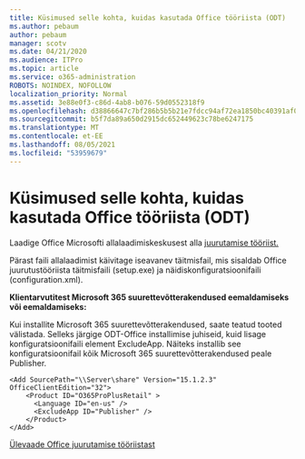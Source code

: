 ```yaml
---
title: Küsimused selle kohta, kuidas kasutada Office tööriista (ODT)
ms.author: pebaum
author: pebaum
manager: scotv
ms.date: 04/21/2020
ms.audience: ITPro
ms.topic: article
ms.service: o365-administration
ROBOTS: NOINDEX, NOFOLLOW
localization_priority: Normal
ms.assetid: 3e88e0f3-c86d-4ab8-b076-59d0552318f9
ms.openlocfilehash: d38866647c7bf286b5b5b21e7fdcc94af72ea1850bc40391af077aa230b8b4fd
ms.sourcegitcommit: b5f7da89a650d2915dc652449623c78be6247175
ms.translationtype: MT
ms.contentlocale: et-EE
ms.lasthandoff: 08/05/2021
ms.locfileid: "53959679"
---
```

# <a name="questions-about-how-to-use-the-office-deployment-tool-odt"></a>Küsimused selle kohta, kuidas kasutada Office tööriista (ODT)

Laadige Office Microsofti allalaadimiskeskusest alla [juurutamise tööriist.](https://go.microsoft.com/fwlink/p/?LinkID=626065)
  
Pärast faili allalaadimist käivitage iseavanev täitmisfail, mis sisaldab Office juurutustööriista täitmisfaili (setup.exe) ja näidiskonfiguratsioonifaili (configuration.xml).
  
 **Klientarvutitest Microsoft 365 suurettevõtterakendused eemaldamiseks või eemaldamiseks:**
  
Kui installite Microsoft 365 suurettevõtterakendused, saate teatud tooted välistada. Selleks järgige ODT-Office installimise juhiseid, kuid lisage konfiguratsioonifaili element ExcludeApp. Näiteks installib see konfiguratsioonifail kõik Microsoft 365 suurettevõtterakendused peale Publisher.
  
```
<Add SourcePath="\\Server\share" Version="15.1.2.3" OfficeClientEdition="32">
    <Product ID="O365ProPlusRetail" >
      <Language ID="en-us" />
      <ExcludeApp ID="Publisher" />
    </Product>
</Add>
```

[Ülevaade Office juurutamise tööriistast](https://docs.microsoft.com/deployoffice/overview-office-deployment-tool)
  

